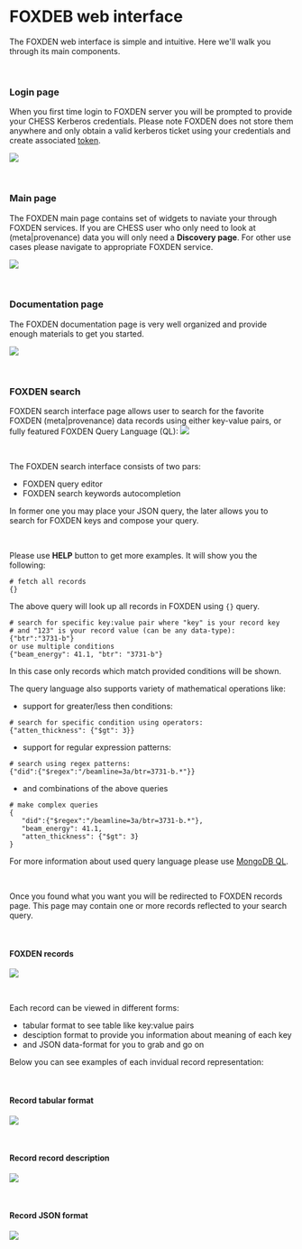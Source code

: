 # FOXDEB web interface
The FOXDEN web interface is simple and intuitive. Here we'll walk you through
its main components.

<br/>

### Login page
When you first time login to FOXDEN server you will be prompted to provide
your CHESS Kerberos credentials. Please note FOXDEN does not store them
anywhere and only obtain a valid kerberos ticket using your credentials and
create associated [token](/docs/tokens.md).

![](images/foxden_login.png)

<br/>

### Main page
The FOXDEN main page contains set of widgets to naviate your through
FOXDEN services. If you are CHESS user who only need to look at
(meta|provenance) data you will only need a **Discovery page**. For other
use cases please navigate to appropriate FOXDEN service.

![](images/foxden_main.png)

<br/>

### Documentation page
The FOXDEN documentation page is very well organized and provide enough
materials to get you started.

![](images/foxden_documentation.png)

<br/>

### FOXDEN search
FOXDEN search interface page allows user to search for the favorite FOXDEN
(meta|provenance) data records using either key-value pairs, or fully featured
FOXDEN Query Language (QL):
![](images/foxden_search.png)

<br/>

The FOXDEN search interface consists of two pars:
- FOXDEN query editor
- FOXDEN search keywords autocompletion

In former one you may place your JSON query, the later allows you to
search for FOXDEN keys and compose your query.

<br/>

Please use **HELP** button to get more examples. It will show you the
following:
```
# fetch all records
{}
```
The above query will look up all records in FOXDEN using `{}` query.

```
# search for specific key:value pair where "key" is your record key
# and "123" is your record value (can be any data-type):
{"btr":"3731-b"}
or use multiple conditions
{"beam_energy": 41.1, "btr": "3731-b"}
```
In this case only records which match provided conditions will be shown.

The query language also supports variety of mathematical operations like:
- support for greater/less then conditions:
```
# search for specific condition using operators:
{"atten_thickness": {"$gt": 3}}
```
- support for regular expression patterns:
```
# search using regex patterns:
{"did":{"$regex":"/beamline=3a/btr=3731-b.*"}}
```
- and combinations of the above queries
```
# make complex queries
{
   "did":{"$regex":"/beamline=3a/btr=3731-b.*"},
   "beam_energy": 41.1,
   "atten_thickness": {"$gt": 3}
}
```
For more information about used query language please use
[MongoDB QL](https://www.mongodb.com/docs/manual/tutorial/query-documents/).

<br/>

Once you found what you want you will be redirected to FOXDEN records page.
This page may contain one or more records reflected to your search query.

<br/>

#### FOXDEN records
![](images/foxden_records.png)

<br/>

Each record can be viewed in different forms:
- tabular format to see table like key:value pairs
- desciption format to provide you information about meaning of each key
- and JSON data-format for you to grab and go on

Below you can see examples of each invidual record representation:

<br/>

#### Record tabular format
![](images/foxden_record.png)

<br/>

#### Record record description
![](images/foxden_description.png)

<br/>

#### Record JSON format
![](images/foxden_json.png)
